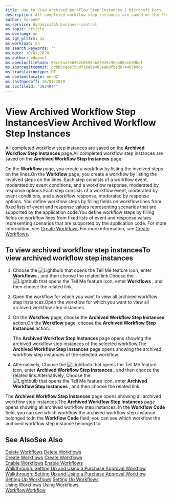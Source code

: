 ```yaml
---
title: How to View Archived Workflow Step Instances | Microsoft Docs
description: All completed workflow step instances are saved on the **Archived Workflow Step Instances** page.
author: SorenGP
ms.service: dynamics365-business-central
ms.topic: article
ms.devlang: na
ms.tgt_pltfrm: na
ms.workload: na
ms.search.keywords: ''
ms.date: 10/01/2020
ms.author: edupont
ms.openlocfilehash: 06cc9aa2eb962e8556cb2f026c9be405deb89bef
ms.sourcegitcommit: ddbb5cede750df1baba4b3eab8fbed6744b5b9d6
ms.translationtype: HT
ms.contentlocale: en-NZ
ms.lasthandoff: 10/01/2020
ms.locfileid: "3924944"
---
```

# <a name="view-archived-workflow-step-instances"></a><span data-ttu-id="846f0-103">View Archived Workflow Step Instances</span><span class="sxs-lookup"><span data-stu-id="846f0-103">View Archived Workflow Step Instances</span></span>
<span data-ttu-id="846f0-104">All completed workflow step instances are saved on the **Archived Workflow Step Instances** page.</span><span class="sxs-lookup"><span data-stu-id="846f0-104">All completed workflow step instances are saved on the **Archived Workflow Step Instances** page.</span></span>  

 <span data-ttu-id="846f0-105">On the **Workflow** page, you create a workflow by listing the involved steps on the lines.</span><span class="sxs-lookup"><span data-stu-id="846f0-105">On the **Workflow** page, you create a workflow by listing the involved steps on the lines.</span></span> <span data-ttu-id="846f0-106">Each step consists of a workflow event, moderated by event conditions, and a workflow response, moderated by response options.</span><span class="sxs-lookup"><span data-stu-id="846f0-106">Each step consists of a workflow event, moderated by event conditions, and a workflow response, moderated by response options.</span></span> <span data-ttu-id="846f0-107">You define workflow steps by filling fields on workflow lines from fixed lists of event and response values representing scenarios that are supported by the application code.</span><span class="sxs-lookup"><span data-stu-id="846f0-107">You define workflow steps by filling fields on workflow lines from fixed lists of event and response values representing scenarios that are supported by the application code.</span></span> <span data-ttu-id="846f0-108">For more information, see [Create Workflows](across-how-to-create-workflows.md).</span><span class="sxs-lookup"><span data-stu-id="846f0-108">For more information, see [Create Workflows](across-how-to-create-workflows.md).</span></span>  

## <a name="to-view-archived-workflow-step-instances"></a><span data-ttu-id="846f0-109">To view archived workflow step instances</span><span class="sxs-lookup"><span data-stu-id="846f0-109">To view archived workflow step instances</span></span>  
1.  <span data-ttu-id="846f0-110">Choose the ![Lightbulb that opens the Tell Me feature](media/ui-search/search_small.png "Tell me what you want to do") icon, enter **Workflows** , and then choose the related link.</span><span class="sxs-lookup"><span data-stu-id="846f0-110">Choose the ![Lightbulb that opens the Tell Me feature](media/ui-search/search_small.png "Tell me what you want to do") icon, enter **Workflows** , and then choose the related link.</span></span>  
2.  <span data-ttu-id="846f0-111">Open the workflow for which you want to view all archived workflow step instances.</span><span class="sxs-lookup"><span data-stu-id="846f0-111">Open the workflow for which you want to view all archived workflow step instances.</span></span>  
3.  <span data-ttu-id="846f0-112">On the **Workflow** page, choose the **Archived Workflow Step Instances** action.</span><span class="sxs-lookup"><span data-stu-id="846f0-112">On the **Workflow** page, choose the **Archived Workflow Step Instances** action.</span></span>  

    <span data-ttu-id="846f0-113">The **Archived Workflow Step Instances** page opens showing the archived workflow step instances of the selected workflow.</span><span class="sxs-lookup"><span data-stu-id="846f0-113">The **Archived Workflow Step Instances** page opens showing the archived workflow step instances of the selected workflow.</span></span>  
4.  <span data-ttu-id="846f0-114">Alternatively, Choose the ![Lightbulb that opens the Tell Me feature](media/ui-search/search_small.png "Tell me what you want to do") icon, enter **Archived Workflow Step Instances** , and then choose the related link.</span><span class="sxs-lookup"><span data-stu-id="846f0-114">Alternatively, Choose the ![Lightbulb that opens the Tell Me feature](media/ui-search/search_small.png "Tell me what you want to do") icon, enter **Archived Workflow Step Instances** , and then choose the related link.</span></span>  

<span data-ttu-id="846f0-115">The **Archived Workflow Step Instances** page opens showing all archived workflow step instances.</span><span class="sxs-lookup"><span data-stu-id="846f0-115">The **Archived Workflow Step Instances** page opens showing all archived workflow step instances.</span></span> <span data-ttu-id="846f0-116">In the **Workflow Code** field, you can see which workflow the archived workflow step instance belonged to.</span><span class="sxs-lookup"><span data-stu-id="846f0-116">In the **Workflow Code** field, you can see which workflow the archived workflow step instance belonged to.</span></span>  

## <a name="see-also"></a><span data-ttu-id="846f0-117">See Also</span><span class="sxs-lookup"><span data-stu-id="846f0-117">See Also</span></span>  
 <span data-ttu-id="846f0-118">[Delete Workflows](across-how-to-delete-workflows.md) </span><span class="sxs-lookup"><span data-stu-id="846f0-118">[Delete Workflows](across-how-to-delete-workflows.md) </span></span>  
 <span data-ttu-id="846f0-119">[Create Workflows](across-how-to-create-workflows.md) </span><span class="sxs-lookup"><span data-stu-id="846f0-119">[Create Workflows](across-how-to-create-workflows.md) </span></span>  
 <span data-ttu-id="846f0-120">[Enable Workflows](across-how-to-enable-workflows.md) </span><span class="sxs-lookup"><span data-stu-id="846f0-120">[Enable Workflows](across-how-to-enable-workflows.md) </span></span>  
 <span data-ttu-id="846f0-121">[Walkthrough: Setting Up and Using a Purchase Approval Workflow](walkthrough-setting-up-and-using-a-purchase-approval-workflow.md) </span><span class="sxs-lookup"><span data-stu-id="846f0-121">[Walkthrough: Setting Up and Using a Purchase Approval Workflow](walkthrough-setting-up-and-using-a-purchase-approval-workflow.md) </span></span>  
 <span data-ttu-id="846f0-122">[Setting Up Workflows](across-set-up-workflows.md) </span><span class="sxs-lookup"><span data-stu-id="846f0-122">[Setting Up Workflows](across-set-up-workflows.md) </span></span>  
 <span data-ttu-id="846f0-123">[Using Workflows](across-use-workflows.md) </span><span class="sxs-lookup"><span data-stu-id="846f0-123">[Using Workflows](across-use-workflows.md) </span></span>  
 [<span data-ttu-id="846f0-124">Workflow</span><span class="sxs-lookup"><span data-stu-id="846f0-124">Workflow</span></span>](across-workflow.md)
